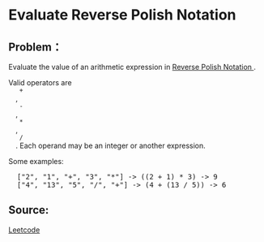 # Evaluate Reverse Polish Notation

## Problem：

<div class="question-content">
 <p>
 </p>
 <p>
  Evaluate the value of an arithmetic expression in
  <a href="http://en.wikipedia.org/wiki/Reverse_Polish_notation">
   Reverse Polish Notation
  </a>
  .
 </p>
 <p>
  Valid operators are
  <code>
   +
  </code>
  ,
  <code>
   -
  </code>
  ,
  <code>
   *
  </code>
  ,
  <code>
   /
  </code>
  . Each operand may be an integer or another expression.
 </p>
 <p>
  Some examples:
  <br/>
 </p>
 <pre>
  ["2", "1", "+", "3", "*"] -&gt; ((2 + 1) * 3) -&gt; 9
  ["4", "13", "5", "/", "+"] -&gt; (4 + (13 / 5)) -&gt; 6
</pre>
</div>


## Source:
[Leetcode](https://leetcode.com/problems/evaluate-reverse-polish-notation/)
